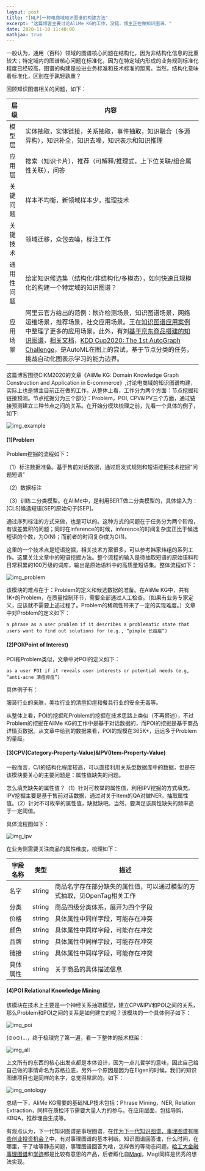 ```yaml
---
layout: post
title: "[NLP]一种电商域知识图谱的构建方法"
excerpt: "这篇博客主要讨论AliMe KG的工作，没错，博主正在做知识图谱。"
date: 2020-11-10 11:40:00
mathjax: true
---
```


一般认为，通用（百科）领域的图谱核心问题在结构化，因为非结构化信息的比重较大；特定域内的图谱核心问题在标准化，因为在特定域内形成的业务规则标准化程度已经较高，图谱的构建是拉进业务标准和技术标准的距离。当然，结构化意味着标准化，区别在于孰轻孰重？

回顾知识图谱相关的问题，如下：

|层级|内容|
|------|------|
|模型层|实体抽取，实体链接，关系抽取，事件抽取，知识融合（多源异构），知识补全，知识去噪，知识表示和知识推理|
|应用层|搜索（知识卡片），推荐（可解释/推理式，上下位关联/组合属性关联），问答|
|关键问题|样本不均衡，新领域样本少，推理技术|
|关键技术|领域迁移，众包去噪，标注工作|
|通用性问题|给定知识候选集（结构化/非结构化/多模态），如何快速且规模化的构建一个特定域的知识图谱？|
|应用场景|阿里云官方给出的范例：欺诈检测场景，知识图谱场景，网络运维场景，推荐场景，社交应用场景。王在[知识图谱应用案例](http://reader.epubee.com/books/mobile/cc/cc219bda88f77cd8612c76540dd98cef/text00014.html)中整理了更多的应用场景。此外，有刘[基于京东商品搭建的知识图谱](https://github.com/liuhuanyong/ProductKnowledgeGraph)，[相关文档](https://www.kesci.com/mw/dataset/5e01c2852823a10036af1fcc)，[KDD Cup2020: The 1st AutoGraph Challenge](https://www.4paradigm.com/competition/kddcup2020)，是AutoML在图上的尝试，基于节点分类的任务，挑战自动化图表示学习的能力边界。|

这篇博客围绕CIKM2020的文章《AliMe KG: Domain Knowledge Graph Construction and Application in E-commerce》,讨论电商域的知识图谱构建，实际上也是博主目前正在做的工作。从整体上看，工作分为两个方面：节点挖掘和链接预测。节点挖掘分为三个部分：Problem，POI, CPV&IPV三个方面，通过链接预测建立三种节点之间的关系。在开始分模块梳理之前，先看一个具体的例子，如下:

![img_example](https://ftp.bmp.ovh/imgs/2020/11/f13d1ef9922b9100.png)


#### (1)Problem

Problem挖掘的流程如下：

（1）标注数据准备。基于售前对话数据，通过启发式规则和短语挖掘技术挖掘“问题短语”

（2）数据标注

（3）训练二分类模型。在AliMe中，是利用BERT做二分类模型的，具体输入为：[CLS]候选短语[SEP]原始句子[SEP]。

通过序列标注的方式来做，也是可以的。这种方式的问题在于任务分为两个阶段，有误差累积的问题；同时在inference的时候，inference的时间复杂度正比于候选短语的个数，为O(N)；而前者的时间复杂度为O(1)。

这里的一个技术点是短语挖掘，相关技术方案很多，可以参考韩家炜组的系列工作。这里关注文章中的短语挖掘方法。整个流程的输入是待抽取短语的原始语料和日常积累的100万级的词库，输出是原始语料中的高质量短语集。整体流程如下：

![img_problem](https://ftp.bmp.ovh/imgs/2020/11/5526426606145859.png)

该模块的难点在于：Problem的定义和候选数据的准备。在AliMe KG中，共有1K+的Problem，在质量控制环节，需要全部通过人工检查。（如果有业务专家定义，应该就不需要上述过程了。Problem的稀疏性带来了一定的实现难度。）文章中对Problem的定义如下：
	
	a phrase as a user problem if it describes a problematic state that users want to find out solutions for (e.g., “pimple 长痘痘”)

#### (2)POI(Point of Interest)

POI和Problem类似，文章中对POI的定义如下：

	as a user POI if it reveals user interests or potential needs (e.g, “anti-acne 清痘抑痘”)

具体例子有：

服装行业的亲肤，美妆行业的清痘抑痘和餐具行业的安全无毒等。

从整体上看，POI的挖掘和Problem的挖掘在技术思路上类似（不再赘述），不过Problem的挖掘在AliMe KG的工作中是基于对话数据的，而POI的挖掘是基于商品详情页数据。从文章中给到的数据来看，POI的规模在365K+，远远多于Problem的量级。

#### (3)CPV(Category-Property-Value)&IPV(Item-Property-Value)

一般而言，C/I的结构化程度较高，可以直接利用关系型数据库中的数据，但是在该模块要关心的主要问题是：属性值缺失的问题。

怎么填充缺失的属性值？（1）针对可枚举的属性值，利用IPV挖掘的方式填充。IPV挖掘主要是基于售前对话数据，通过对关于Item的QA对做NER，抽取属性值。（2）针对不可枚举的属性值，缺就缺吧。当然，要满足该属性缺失的频率高于一定阈值。

具体流程图如下：

![img_ipv](https://ftp.bmp.ovh/imgs/2020/11/5973bb4e8b211bc4.png)

在业务侧需要关注商品的属性维度，梳理如下：

|字段名称|类型|描述|
|------|------|------|
|名字|string|商品名字存在部分缺失的属性值，可以通过模型的方式抽取，见OpenTag相关工作|
|分类|string|商品四级分类体系，展开为四个字段|
|价格|string|具体属性中同样字段，可能存在冲突|
|颜色|string|具体属性中同样字段，可能存在冲突|
|品牌|string|具体属性中同样字段，可能存在冲突|
|链接|string|具体属性中同样字段，可能存在冲突|
|具体属性|string|关于商品的具体描述信息|


#### (4)POI Relational Knowledge Mining

该模块在技术上主要是一个神经关系抽取模型，建立CPV&IPV和POI之间的关系，那么Problem和POI之间的关系是如何建立的呢？该模块的一个具体例子如下：

![img_poi](https://ftp.bmp.ovh/imgs/2020/11/43c9d0f944f5bf87.png)

(⊙o⊙)…，终于梳理完了第一遍，看一下整体的技术框架：

![img_all](https://ftp.bmp.ovh/imgs/2020/11/df06df6cbeb24f24.png)

上文所有的东西的核心出发点都是本体设计，因为一点儿哲学的意味，因此自己给自己做的事情命名为苏格拉底，另外一个原因是因为在Eigen的时候，我们的知识图谱项目也是同样的名字，总觉得屌屌的。如下：

![img_ontology](https://ftp.bmp.ovh/imgs/2020/11/252c04e947eacf4b.png)

总结一下，AliMe KG需要的基础NLP技术包括：Phrase Mining，NER, Relation Extraction，同样在质检环节需要大量人力的参与。在应用层面，包括导购，KBQA，推荐理由生成等。

有观点认为，下一代知识图谱是事理图谱，在[作为下一代知识图谱，事理图谱有哪些创业投资机会？](https://www.tmtpost.com/4156399.html)中，有对事理图谱的基本判断。知识图谱回答谁，什么时间，在哪里，干了啥等静态问题，事理图谱回答为啥，怎样做的等动态问题。[哈工大金融事理图谱](http://eeg.8wss.com/main)和[学迹](https://xueji.datahorizon.cn/?search=原油暴跌)都是比较有意思的产品，后者孵化自[Magi](https://magi.com)，Magi同样是优秀的想法实现。
















